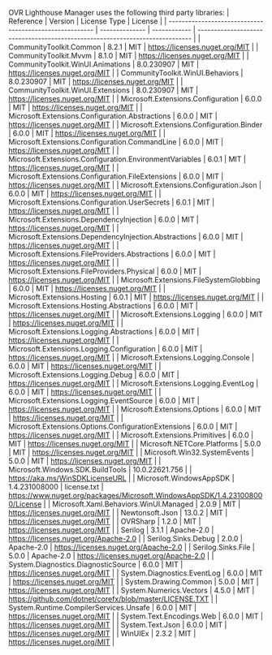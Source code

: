 OVR Lighthouse Manager uses the following third party libraries:
 | Reference                                               | Version        | License Type | License                                                                      | 
 | ------------------------------------------------------- | -------------- | ------------ | ---------------------------------------------------------------------------- | 
 | CommunityToolkit.Common                                 | 8.2.1          | MIT          | https://licenses.nuget.org/MIT                                               | 
 | CommunityToolkit.Mvvm                                   | 8.1.0          | MIT          | https://licenses.nuget.org/MIT                                               | 
 | CommunityToolkit.WinUI.Animations                       | 8.0.230907     | MIT          | https://licenses.nuget.org/MIT                                               | 
 | CommunityToolkit.WinUI.Behaviors                        | 8.0.230907     | MIT          | https://licenses.nuget.org/MIT                                               | 
 | CommunityToolkit.WinUI.Extensions                       | 8.0.230907     | MIT          | https://licenses.nuget.org/MIT                                               | 
 | Microsoft.Extensions.Configuration                      | 6.0.0          | MIT          | https://licenses.nuget.org/MIT                                               | 
 | Microsoft.Extensions.Configuration.Abstractions         | 6.0.0          | MIT          | https://licenses.nuget.org/MIT                                               | 
 | Microsoft.Extensions.Configuration.Binder               | 6.0.0          | MIT          | https://licenses.nuget.org/MIT                                               | 
 | Microsoft.Extensions.Configuration.CommandLine          | 6.0.0          | MIT          | https://licenses.nuget.org/MIT                                               | 
 | Microsoft.Extensions.Configuration.EnvironmentVariables | 6.0.1          | MIT          | https://licenses.nuget.org/MIT                                               | 
 | Microsoft.Extensions.Configuration.FileExtensions       | 6.0.0          | MIT          | https://licenses.nuget.org/MIT                                               | 
 | Microsoft.Extensions.Configuration.Json                 | 6.0.0          | MIT          | https://licenses.nuget.org/MIT                                               | 
 | Microsoft.Extensions.Configuration.UserSecrets          | 6.0.1          | MIT          | https://licenses.nuget.org/MIT                                               | 
 | Microsoft.Extensions.DependencyInjection                | 6.0.0          | MIT          | https://licenses.nuget.org/MIT                                               | 
 | Microsoft.Extensions.DependencyInjection.Abstractions   | 6.0.0          | MIT          | https://licenses.nuget.org/MIT                                               | 
 | Microsoft.Extensions.FileProviders.Abstractions         | 6.0.0          | MIT          | https://licenses.nuget.org/MIT                                               | 
 | Microsoft.Extensions.FileProviders.Physical             | 6.0.0          | MIT          | https://licenses.nuget.org/MIT                                               | 
 | Microsoft.Extensions.FileSystemGlobbing                 | 6.0.0          | MIT          | https://licenses.nuget.org/MIT                                               | 
 | Microsoft.Extensions.Hosting                            | 6.0.1          | MIT          | https://licenses.nuget.org/MIT                                               | 
 | Microsoft.Extensions.Hosting.Abstractions               | 6.0.0          | MIT          | https://licenses.nuget.org/MIT                                               | 
 | Microsoft.Extensions.Logging                            | 6.0.0          | MIT          | https://licenses.nuget.org/MIT                                               | 
 | Microsoft.Extensions.Logging.Abstractions               | 6.0.0          | MIT          | https://licenses.nuget.org/MIT                                               | 
 | Microsoft.Extensions.Logging.Configuration              | 6.0.0          | MIT          | https://licenses.nuget.org/MIT                                               | 
 | Microsoft.Extensions.Logging.Console                    | 6.0.0          | MIT          | https://licenses.nuget.org/MIT                                               | 
 | Microsoft.Extensions.Logging.Debug                      | 6.0.0          | MIT          | https://licenses.nuget.org/MIT                                               | 
 | Microsoft.Extensions.Logging.EventLog                   | 6.0.0          | MIT          | https://licenses.nuget.org/MIT                                               | 
 | Microsoft.Extensions.Logging.EventSource                | 6.0.0          | MIT          | https://licenses.nuget.org/MIT                                               | 
 | Microsoft.Extensions.Options                            | 6.0.0          | MIT          | https://licenses.nuget.org/MIT                                               | 
 | Microsoft.Extensions.Options.ConfigurationExtensions    | 6.0.0          | MIT          | https://licenses.nuget.org/MIT                                               | 
 | Microsoft.Extensions.Primitives                         | 6.0.0          | MIT          | https://licenses.nuget.org/MIT                                               | 
 | Microsoft.NETCore.Platforms                             | 5.0.0          | MIT          | https://licenses.nuget.org/MIT                                               | 
 | Microsoft.Win32.SystemEvents                            | 5.0.0          | MIT          | https://licenses.nuget.org/MIT                                               | 
 | Microsoft.Windows.SDK.BuildTools                        | 10.0.22621.756 |              | https://aka.ms/WinSDKLicenseURL                                              | 
 | Microsoft.WindowsAppSDK                                 | 1.4.231008000  | license.txt  | https://www.nuget.org/packages/Microsoft.WindowsAppSDK/1.4.231008000/License | 
 | Microsoft.Xaml.Behaviors.WinUI.Managed                  | 2.0.9          | MIT          | https://licenses.nuget.org/MIT                                               | 
 | Newtonsoft.Json                                         | 13.0.2         | MIT          | https://licenses.nuget.org/MIT                                               | 
 | OVRSharp                                                | 1.2.0          | MIT          | https://licenses.nuget.org/MIT                                               | 
 | Serilog                                                 | 3.1.1          | Apache-2.0   | https://licenses.nuget.org/Apache-2.0                                        | 
 | Serilog.Sinks.Debug                                     | 2.0.0          | Apache-2.0   | https://licenses.nuget.org/Apache-2.0                                        | 
 | Serilog.Sinks.File                                      | 5.0.0          | Apache-2.0   | https://licenses.nuget.org/Apache-2.0                                        | 
 | System.Diagnostics.DiagnosticSource                     | 6.0.0          | MIT          | https://licenses.nuget.org/MIT                                               | 
 | System.Diagnostics.EventLog                             | 6.0.0          | MIT          | https://licenses.nuget.org/MIT                                               | 
 | System.Drawing.Common                                   | 5.0.0          | MIT          | https://licenses.nuget.org/MIT                                               | 
 | System.Numerics.Vectors                                 | 4.5.0          | MIT          | https://github.com/dotnet/corefx/blob/master/LICENSE.TXT                     | 
 | System.Runtime.CompilerServices.Unsafe                  | 6.0.0          | MIT          | https://licenses.nuget.org/MIT                                               | 
 | System.Text.Encodings.Web                               | 6.0.0          | MIT          | https://licenses.nuget.org/MIT                                               | 
 | System.Text.Json                                        | 6.0.0          | MIT          | https://licenses.nuget.org/MIT                                               | 
 | WinUIEx                                                 | 2.3.2          | MIT          | https://licenses.nuget.org/MIT                                               | 
